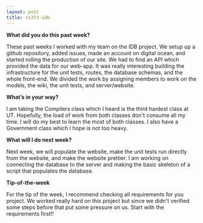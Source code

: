 ```yaml
---
layout: post
title: cs373-idb
---
```


**What did you do this past week?**

These past weeks I worked with my team on the IDB project. We setup up a github repository, added issues, made an account on digital ocean, and started rolling the production of our site. We had to find an API which provided the data for our web-app. It was really interesting building the infrastructure for the unit tests, routes, the database schemas, and the whole front-end. We divided the work by assigning members to work on the models, the wiki, the unit tests, and server/website. 

**What’s in your way?**

I am taking the Compilers class which I heard is the third hardest class at UT. Hopefully, the load of work from both classes don't consume all my time. I will do my best to learn the most of both classes. I also have a Government class which I hope is not too heavy. 

**What will I do next week?**

Next week, we will populate the website, make the unit tests run directly from the website, and make the website prettier. I am working on connecting the database to the server and making the basic skeleton of a script that populates the database.  

**Tip-of-the-week**

For the tip of the week, I recommend checking all requirements for you project. We worked really hard on this project but since we didn't verified some steps before that put some pressure on us. Start with the requirements first!!
